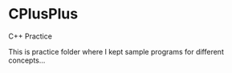# CPlusPlus
C++ Practice

This is practice folder
where I kept sample programs
for different concepts...
